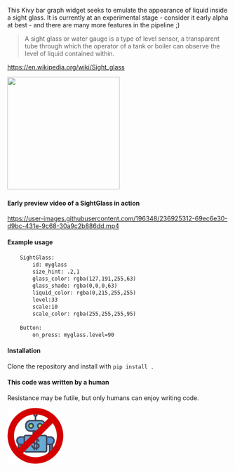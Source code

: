 This Kivy bar graph widget seeks to emulate the appearance of liquid inside a sight glass. It is currently at an experimental stage - consider it early alpha at best - and there are many more features in the pipeline ;) 

> A sight glass or water gauge is a type of level sensor, a transparent tube through which the operator of a tank or boiler can observe the level of liquid contained within. 

https://en.wikipedia.org/wiki/Sight_glass

<img width="256" height="256" src="https://github.com/clickworkorange/KivySightGlass/assets/196348/ed7e3588-d459-4c0e-b272-cd42b7b79896" />

#### Early preview video of a SightGlass in action
 
https://user-images.githubusercontent.com/196348/236925312-69ec6e30-d9bc-431e-9c68-30a9c2b886dd.mp4

#### Example usage
````kv
    SightGlass:
        id: myglass
        size_hint: .2,1
        glass_color: rgba(127,191,255,63)
        glass_shade: rgba(0,0,0,63)
        liquid_color: rgba(0,215,255,255)
        level:33
        scale:10
        scale_color: rgba(255,255,255,95)

    Button:
        on_press: myglass.level=90
````

#### Installation
Clone the repository and install with `pip install .`

#### This code was written by a human
Resistance may be futile, but only humans can enjoy writing code. 

<img src="/human_coder.png" alt="Bad Bot" width="128" height="128" />
